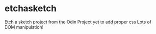 # etchasketch
Etch a sketch project from the Odin Project
yet to add proper css
Lots of DOM manipulation!
